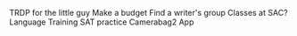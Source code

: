 TRDP for the little guy
Make a budget
Find a writer's group
Classes at SAC?
Language Training
SAT practice 
Camerabag2 App



